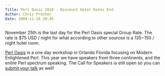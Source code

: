 ```yaml
---
Title: Perl Oasis 2010 - Discount Hotel Rates End
Author: Chris Prather
Date: 2009-11-24 20:45
---
```


November 25th is the last day for the Perl Oasis special Group Rate. The
rate is $75 USD / night for what according to other sources is a
$135-$150 / night hotel room.

[Perl Oasis][1] is a one day workshop in Orlando Florida focusing on
Modern Enlightened Perl. This year we have speakers from three
continents, and the entire Perl spectrum speaking. The Call for Speakers
is still open so you can [submit your talk][2] as well!

[1]: http://perloasis.org/opw2010/
[2]: http://perloasis.org/opw2010/newtalk
